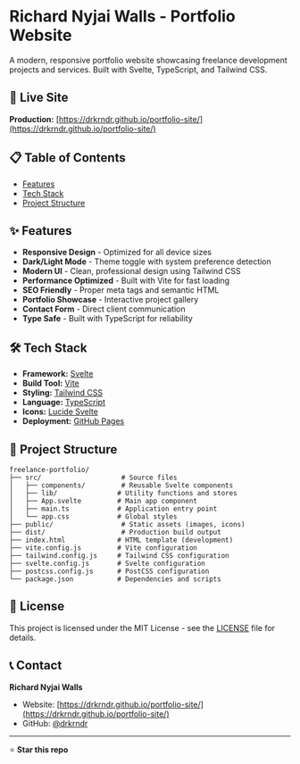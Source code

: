# Richard Nyjai Walls - Portfolio Website

A modern, responsive portfolio website showcasing freelance development projects and services. Built with Svelte, TypeScript, and Tailwind CSS.

## 🚀 Live Site

**Production:** [https://drkrndr.github.io/portfolio-site/](https://drkrndr.github.io/portfolio-site/)

## 📋 Table of Contents

- [Features](#features)
- [Tech Stack](#tech-stack)
- [Project Structure](#project-structure)

## ✨ Features

- **Responsive Design** - Optimized for all device sizes
- **Dark/Light Mode** - Theme toggle with system preference detection
- **Modern UI** - Clean, professional design using Tailwind CSS
- **Performance Optimized** - Built with Vite for fast loading
- **SEO Friendly** - Proper meta tags and semantic HTML
- **Portfolio Showcase** - Interactive project gallery
- **Contact Form** - Direct client communication
- **Type Safe** - Built with TypeScript for reliability

## 🛠 Tech Stack

- **Framework:** [Svelte](https://svelte.dev/)
- **Build Tool:** [Vite](https://vitejs.dev/)
- **Styling:** [Tailwind CSS](https://tailwindcss.com/)
- **Language:** [TypeScript](https://www.typescriptlang.org/)
- **Icons:** [Lucide Svelte](https://lucide.dev/)
- **Deployment:** [GitHub Pages](https://pages.github.com/)

## 📁 Project Structure

```
freelance-portfolio/
├── src/                    # Source files
│   ├── components/         # Reusable Svelte components
│   ├── lib/               # Utility functions and stores
│   ├── App.svelte         # Main app component
│   ├── main.ts            # Application entry point
│   └── app.css            # Global styles
├── public/                 # Static assets (images, icons)
├── dist/                   # Production build output
├── index.html             # HTML template (development)
├── vite.config.js         # Vite configuration
├── tailwind.config.js     # Tailwind CSS configuration
├── svelte.config.js       # Svelte configuration
├── postcss.config.js      # PostCSS configuration
└── package.json           # Dependencies and scripts
```

## 📄 License

This project is licensed under the MIT License - see the [LICENSE](LICENSE) file for details.

## 📞 Contact

**Richard Nyjai Walls**
- Website: [https://drkrndr.github.io/portfolio-site/](https://drkrndr.github.io/portfolio-site/)
- GitHub: [@drkrndr](https://github.com/drkrndr)

---

⭐ **Star this repo** 